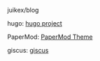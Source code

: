 juikex/blog

hugo: [hugo project](https://gohugo.io/)

PaperMod: [PaperMod Theme](https://github.com/adityatelange/hugo-PaperMod)

giscus: [giscus](https://github.com/giscus/giscus)